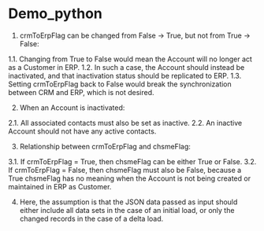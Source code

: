 # Demo_python
1. crmToErpFlag can be changed from False → True, but not from True → False:

1.1. Changing from True to False would mean the Account will no longer act as a Customer in ERP.
1.2. In such a case, the Account should instead be inactivated, and that inactivation status should be replicated to ERP.
1.3. Setting crmToErpFlag back to False would break the synchronization between CRM and ERP, which is not desired.

2. When an Account is inactivated:

2.1. All associated contacts must also be set as inactive.
2.2. An inactive Account should not have any active contacts.

3. Relationship between crmToErpFlag and chsmeFlag:

3.1. If crmToErpFlag = True, then chsmeFlag can be either True or False.
3.2. If crmToErpFlag = False, then chsmeFlag must also be False, because a True chsmeFlag has no meaning when the Account is not being created or maintained in ERP as Customer.

4. Here, the assumption is that the JSON data passed as input should either include all data sets in the case of an initial load, or only the changed records in the case of a delta load.
